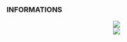 ### INFORMATIONS

<p align="center">
  <img src="https://github-readme-stats.vercel.app/api/top-langs/?username=Ventraks&theme=dark">
  <br>
  <img src="https://github-readme-stats.vercel.app/api?username=Ventraks&count_private=true&show_icons=true&theme=dark&layout=compact">
</p>
